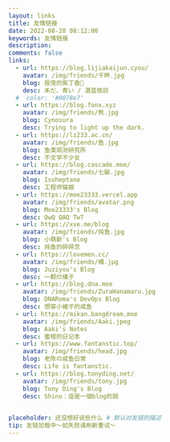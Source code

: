 ```yaml
---
layout: links
title: 友情链接
date: 2022-08-28 08:12:00
keywords: 友情链接
description: 
comments: false
links:
  - url: https://blog.lijiakaijun.cyou/
    avatar: /img/friends/千畔.jpg
    blog: 摇曳的紫丁香🌌
    desc: 未だ、青い / 湛蓝依旧
  #  color: '#0078e7'
  - url: https://blog.fonx.xyz
    avatar: /img/friends/熊.jpg
    blog: Cynosura
    desc: Trying to light up the dark.
  - url: https://lz233.ac.cn/
    avatar: /img/friends/鱼.jpg
    blog: 鱼类观测研究所
    desc: 不文学不少女
  - url: https://blog.cascade.moe/
    avatar: /img/friends/七碳.jpg
    blog: Isoheptane
    desc: 工程师猫娘
  - url: https://moe23333.vercel.app
    avatar: /img/friends/avatar.png
    blog: Moe23333's Blog
    desc: QwQ QAQ TwT
  - url: https://xve.me/blog
    avatar: /img/friends/炖鱼.jpg
    blog: 小萌新's Blog
    desc: 炖鱼的碎碎念
  - url: https://lovemen.cc/
    avatar: /img/friends/橘.jpg
    blog: Juziyou's Blog
    desc: 一颗烂橘子
  - url: https://blog.dna.moe
    avatar: /img/friends/ZuraHanamaru.jpg
    blog: DNARoma's DevOps Blog
    desc: 想穿小裙子的咸鱼
  - url: https://mikan.bangdream.moe
    avatar: /img/friends/Aaki.jpeg
    blog: Aaki‘s Notes
    desc: 蜜柑的日记本
  - url: https://www.fantanstic.top/
    avatar: /img/friends/head.jpg
    blog: 老陈の咸鱼日常
    desc: Life is fantanstic.
  - url: https://blog.tonyding.net/
    avatar: /img/friends/tony.jpg
    blog: Tony Ding's Blog
    desc: Shino：這是一個blog的說

   
placeholder: 还没想好说些什么 # 默认对友链的描述
tip: 友链加载中～如失败请刷新重试～
---
```


